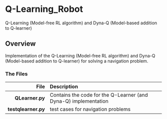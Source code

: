 # Q-Learning_Robot
Q-Learning (Model-free RL algorithm) and Dyna-Q (Model-based addition to Q-learner)

## Overview

Implementation of the Q-Learning (Model-free RL algorithm) and Dyna-Q (Model-based addition to Q-learner) for solving a navigation problem.

### The Files

| File | Description |
| ----:| :-----------|
|**__QLearner.py__** | Contains the code for the Q-Learner (and Dyna-Q) implementation  |
|**__testqlearner.py__** | test cases for navigation problems  |
